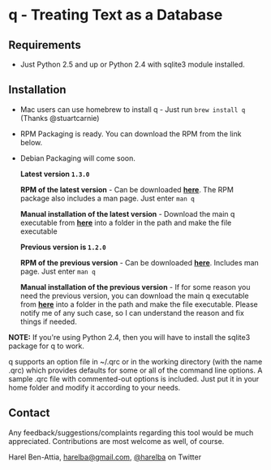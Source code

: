 # q - Treating Text as a Database 

## Requirements
* Just Python 2.5 and up or Python 2.4 with sqlite3 module installed.

## Installation
* Mac users can use homebrew to install q - Just run `brew install q` (Thanks @stuartcarnie)
* RPM Packaging is ready. You can download the RPM from the link below.
* Debian Packaging will come soon.

    __**Latest version `1.3.0`**__
    
    **RPM of the latest version** - Can be downloaded **[here](https://github.com/harelba/packages-for-q/raw/master/rpms/q-1.3.0-1.noarch.rpm)**. The RPM package also includes a man page. Just enter `man q`

    **Manual installation of the latest version** - Download the main q executable from **[here](https://raw.github.com/harelba/q/1.3.0/q)** into a folder in the path and make the file executable


    __**Previous version is `1.2.0`**__
    
    **RPM of the previous version** - Can be downloaded **[here](https://github.com/harelba/packages-for-q/raw/master/rpms/q-1.2.0-1.noarch.rpm)**. Includes man page. Just enter `man q`

    **Manual installation of the previous version** - If for some reason you need the previous version, you can download the main q executable from **[here](https://raw.github.com/harelba/q/1.2.0/q)** into a folder in the path and make the file executable. Please notify me of any such case, so I can understand the reason and fix things if needed.

**NOTE:** If you're using Python 2.4, then you will have to install the sqlite3 package for q to work.

q supports an option file in ~/.qrc or in the working directory (with the name .qrc) which provides defaults for some or all of the command line options. A sample .qrc file with commented-out options is included. Just put it in your home folder and modify it according to your needs.

## Contact
Any feedback/suggestions/complaints regarding this tool would be much appreciated. Contributions are most welcome as well, of course.

Harel Ben-Attia, harelba@gmail.com, [@harelba](https://twitter.com/harelba) on Twitter

